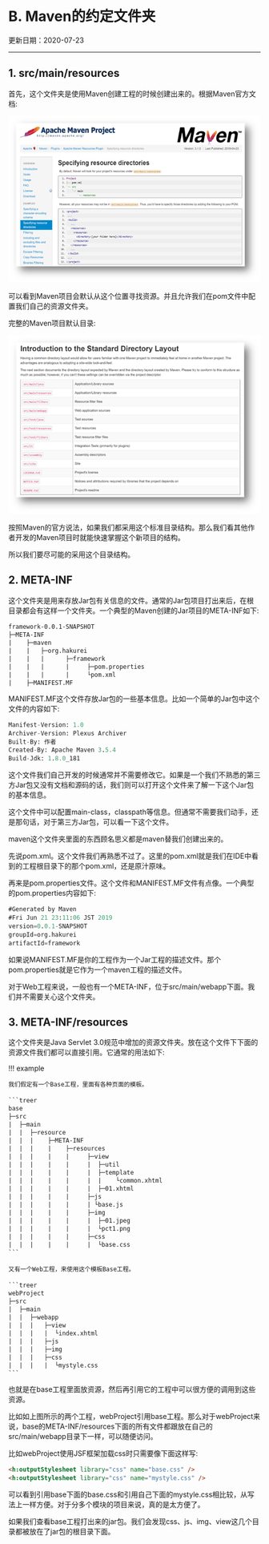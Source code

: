 # B. Maven的约定文件夹

更新日期：2020-07-23

------------------------------------- 

## 1. src/main/resources

首先，这个文件夹是使用Maven创建工程的时候创建出来的。根据Maven官方文档:

![](S003.files/S003_12642_image005.png)

可以看到Maven项目会默认从这个位置寻找资源。并且允许我们在pom文件中配置我们自己的资源文件夹。

完整的Maven项目默认目录:

![](S003.files/S003_12642_image007.png)

按照Maven的官方说法，如果我们都采用这个标准目录结构。那么我们看其他作者开发的Maven项目时就能快速掌握这个新项目的结构。

所以我们要尽可能的采用这个目录结构。

## 2. META-INF

这个文件夹是用来存放Jar包有关信息的文件。通常的Jar包项目打出来后，在根目录都会有这样一个文件夹。一个典型的Maven创建的Jar项目的META-INF如下:

```treer
framework-0.0.1-SNAPSHOT
├─META-INF
|    ├─maven
|    |   ├─org.hakurei
|    |   |      ├─framework
|    |   |      |     ├─pom.properties
|    |   |      |     └pom.xml
|    ├─MANIFEST.MF
```

MANIFEST.MF这个文件存放Jar包的一些基本信息。比如一个简单的Jar包中这个文件的内容如下:

```mf
Manifest-Version: 1.0
Archiver-Version: Plexus Archiver
Built-By: 作者
Created-By: Apache Maven 3.5.4
Build-Jdk: 1.8.0_181
```

这个文件我们自己开发的时候通常并不需要修改它。如果是一个我们不熟悉的第三方Jar包又没有文档和源码的话，我们则可以打开这个文件来了解一下这个Jar包的基本信息。

这个文件中可以配置main-class，classpath等信息。但通常不需要我们动手，还是那句话，对于第三方Jar包，可以看一下这个文件。

maven这个文件夹里面的东西顾名思义都是maven替我们创建出来的。

先说pom.xml。这个文件我们再熟悉不过了。这里的pom.xml就是我们在IDE中看到的工程根目录下的那个pom.xml，还是原汁原味。

再来是pom.properties文件。这个文件和MANIFEST.MF文件有点像。一个典型的pom.properties内容如下:

```mf
#Generated by Maven
#Fri Jun 21 23:11:06 JST 2019
version=0.0.1-SNAPSHOT
groupId=org.hakurei
artifactId=framework
```

如果说MANIFEST.MF是你的工程作为一个Jar工程的描述文件。那个pom.properties就是它作为一个maven工程的描述文件。

对于Web工程来说，一般也有一个META-INF，位于src/main/webapp下面。我们并不需要关心这个文件夹。

## 3. META-INF/resources

这个文件夹是Java Servlet 3.0规范中增加的资源文件夹。放在这个文件下下面的资源文件我们都可以直接引用。它通常的用法如下:

!!! example

    我们假定有一个Base工程，里面有各种页面的模板。

    ```treer
    base
    ├─src
    |  ├─main
    |  |  ├─resource
    |  |  |    ├─META-INF
    |  |  |    |    ├─resources
    |  |  |    |    |     ├─view
    |  |  |    |    |     |  ├─util
    |  |  |    |    |     |  ├─template
    |  |  |    |    |     |  |    └common.xhtml
    |  |  |    |    |     |  ├─01.xhtml
    |  |  |    |    |     ├─js
    |  |  |    |    |     | └base.js
    |  |  |    |    |     ├─img
    |  |  |    |    |     |  ├─01.jpeg
    |  |  |    |    |     |  └pct1.png
    |  |  |    |    |     ├─css
    |  |  |    |    |     |  └base.css
    ```

    又有一个Web工程，来使用这个模板Base工程。

    ```treer
    webProject
    ├─src
    |  ├─main
    |  |  ├─webapp
    |  |  |   ├─view
    |  |  |   |  └index.xhtml
    |  |  |   ├─js
    |  |  |   ├─img
    |  |  |   ├─css
    |  |  |   |  └mystyle.css
    ```

也就是在base工程里面放资源，然后再引用它的工程中可以很方便的调用到这些资源。

比如如上图所示的两个工程，webProject引用base工程。那么对于webProject来说，base的META-INF/resources下面的所有文件都跟放在自己的src/main/webapp目录下一样，可以随便访问。

比如webProject使用JSF框架加载css时只需要像下面这样写:

```html
<h:outputStylesheet library="css" name="base.css" />
<h:outputStylesheet library="css" name="mystyle.css" />
```

可以看到引用base下面的base.css和引用自己下面的mystyle.css相比较，从写法上一样方便。对于分多个模块的项目来说，真的是太方便了。

如果我们查看base工程打出来的jar包。我们会发现css、js、img、view这几个目录都被放在了jar包的根目录下面。